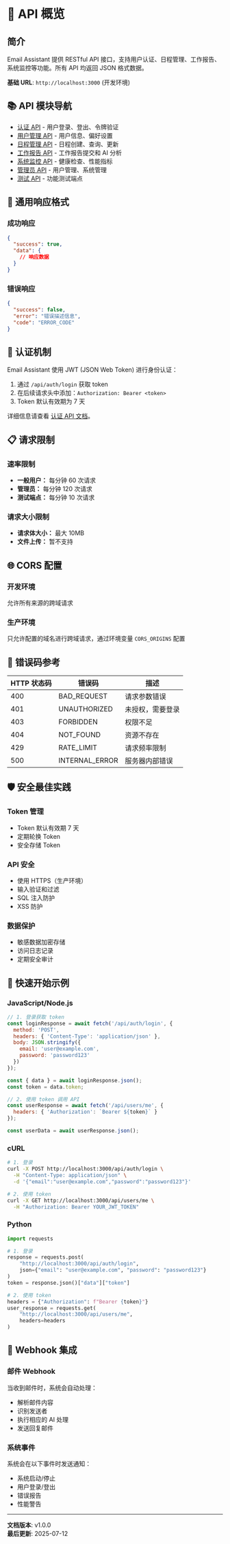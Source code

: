 # 📖 API 概览

## 简介

Email Assistant 提供 RESTful API 接口，支持用户认证、日程管理、工作报告、系统监控等功能。所有 API 均返回 JSON 格式数据。

**基础 URL**: `http://localhost:3000` (开发环境)

## 📚 API 模块导航

- [认证 API](./authentication.md) - 用户登录、登出、令牌验证
- [用户管理 API](./users.md) - 用户信息、偏好设置
- [日程管理 API](./schedule.md) - 日程创建、查询、更新
- [工作报告 API](./reports.md) - 工作报告提交和 AI 分析
- [系统监控 API](./system.md) - 健康检查、性能指标
- [管理员 API](./admin.md) - 用户管理、系统管理
- [测试 API](./testing.md) - 功能测试端点

## 📝 通用响应格式

### 成功响应
```json
{
  "success": true,
  "data": {
    // 响应数据
  }
}
```

### 错误响应
```json
{
  "success": false,
  "error": "错误描述信息",
  "code": "ERROR_CODE"
}
```

## 🔐 认证机制

Email Assistant 使用 JWT (JSON Web Token) 进行身份认证：

1. 通过 `/api/auth/login` 获取 token
2. 在后续请求头中添加：`Authorization: Bearer <token>`
3. Token 默认有效期为 7 天

详细信息请查看 [认证 API 文档](./authentication.md)。

## 📋 请求限制

### 速率限制
- **一般用户：** 每分钟 60 次请求
- **管理员：** 每分钟 120 次请求
- **测试端点：** 每分钟 10 次请求

### 请求大小限制
- **请求体大小：** 最大 10MB
- **文件上传：** 暂不支持

## 🌐 CORS 配置

### 开发环境
允许所有来源的跨域请求

### 生产环境
只允许配置的域名进行跨域请求，通过环境变量 `CORS_ORIGINS` 配置

## 📝 错误码参考

| HTTP 状态码 | 错误码 | 描述 |
|------------|-------|------|
| 400 | BAD_REQUEST | 请求参数错误 |
| 401 | UNAUTHORIZED | 未授权，需要登录 |
| 403 | FORBIDDEN | 权限不足 |
| 404 | NOT_FOUND | 资源不存在 |
| 429 | RATE_LIMIT | 请求频率限制 |
| 500 | INTERNAL_ERROR | 服务器内部错误 |

## 🛡️ 安全最佳实践

### Token 管理
- Token 默认有效期 7 天
- 定期轮换 Token
- 安全存储 Token

### API 安全
- 使用 HTTPS（生产环境）
- 输入验证和过滤
- SQL 注入防护
- XSS 防护

### 数据保护
- 敏感数据加密存储
- 访问日志记录
- 定期安全审计

## 📖 快速开始示例

### JavaScript/Node.js
```javascript
// 1. 登录获取 token
const loginResponse = await fetch('/api/auth/login', {
  method: 'POST',
  headers: { 'Content-Type': 'application/json' },
  body: JSON.stringify({
    email: 'user@example.com',
    password: 'password123'
  })
});

const { data } = await loginResponse.json();
const token = data.token;

// 2. 使用 token 调用 API
const userResponse = await fetch('/api/users/me', {
  headers: { 'Authorization': `Bearer ${token}` }
});

const userData = await userResponse.json();
```

### cURL
```bash
# 1. 登录
curl -X POST http://localhost:3000/api/auth/login \
  -H "Content-Type: application/json" \
  -d '{"email":"user@example.com","password":"password123"}'

# 2. 使用 token
curl -X GET http://localhost:3000/api/users/me \
  -H "Authorization: Bearer YOUR_JWT_TOKEN"
```

### Python
```python
import requests

# 1. 登录
response = requests.post(
    "http://localhost:3000/api/auth/login",
    json={"email": "user@example.com", "password": "password123"}
)
token = response.json()["data"]["token"]

# 2. 使用 token
headers = {"Authorization": f"Bearer {token}"}
user_response = requests.get(
    "http://localhost:3000/api/users/me",
    headers=headers
)
```

## 🔄 Webhook 集成

### 邮件 Webhook
当收到邮件时，系统会自动处理：
- 解析邮件内容
- 识别发送者
- 执行相应的 AI 处理
- 发送回复邮件

### 系统事件
系统会在以下事件时发送通知：
- 系统启动/停止
- 用户登录/登出
- 错误报告
- 性能警告

---

**文档版本**: v1.0.0  
**最后更新**: 2025-07-12